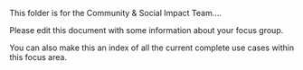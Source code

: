 This folder is for the Community & Social Impact Team....

Please edit this document with some information about your focus group.

You can also make this an index of all the current complete use cases within this focus area. 
